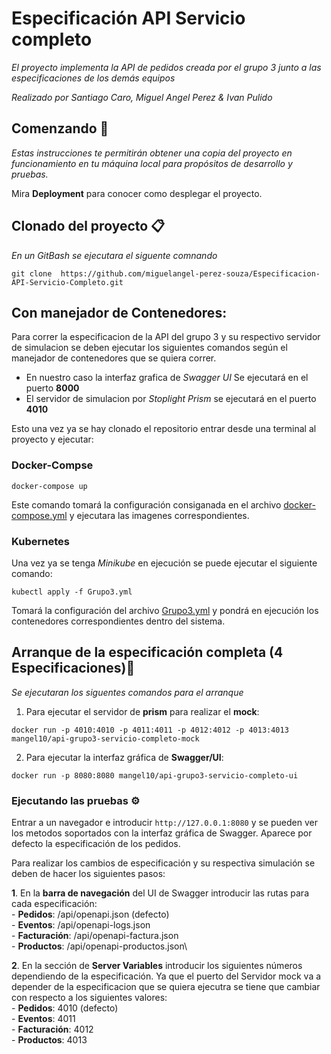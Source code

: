 # Especificación API Servicio completo

_El proyecto implementa la API de pedidos creada por el grupo 3 junto a las especificaciones de los demás equipos_

_Realizado por Santiago Caro, Miguel Angel Perez & Ivan Pulido_

## Comenzando 🚀

_Estas instrucciones te permitirán obtener una copia del proyecto en funcionamiento en tu máquina local para propósitos de desarrollo y pruebas._

Mira **Deployment** para conocer como desplegar el proyecto.


## Clonado del proyecto 📋
_En un GitBash se ejecutara el siguente comnando_

```git clone  https://github.com/miguelangel-perez-souza/Especificacion-API-Servicio-Completo.git```

## Con manejador de Contenedores:
Para correr la especificacion de la API del grupo 3 y su respectivo servidor de simulacion se deben ejecutar los siguientes comandos según el manejador de contenedores que se quiera correr. 
  * En nuestro caso la interfaz grafica de *Swagger UI* Se ejecutará en el puerto **8000**
  * El servidor de simulacion por *Stoplight Prism* se ejecutará en el puerto **4010**

Esto una vez ya se hay clonado el repositorio entrar desde una terminal al proyecto y ejecutar:

### Docker-Compse

```docker-compose up ```

Este comando tomará la configuración consiganada en el archivo [docker-compose.yml](docker-compose.yml) y ejecutara las imagenes correspondientes.

### Kubernetes

Una vez ya se tenga *Minikube* en ejecución se puede ejecutar el siguiente comando:

``` kubectl apply -f Grupo3.yml ```

Tomará la configuración del archivo [Grupo3.yml](Grupo3.yml) y pondrá en ejecución los contenedores correspondientes dentro del sistema.


## Arranque de la especificación completa (4 Especificaciones)🔧

_Se ejecutaran los siguentes comandos para el arranque_

1. Para ejecutar el servidor de **prism** para realizar el **mock**:

```docker run -p 4010:4010 -p 4011:4011 -p 4012:4012 -p 4013:4013 mangel10/api-grupo3-servicio-completo-mock```

2. Para ejecutar la interfaz gráfica de **Swagger/UI**:

```docker run -p 8080:8080 mangel10/api-grupo3-servicio-completo-ui```


### Ejecutando las pruebas ⚙️

Entrar a un navegador e introducir ``` http://127.0.0.1:8080 ``` y se pueden ver los metodos soportados con la interfaz gráfica de Swagger. Aparece por defecto la especificación de los pedidos.

Para realizar los cambios de especificación y su respectiva simulación se deben de hacer los siguientes pasos:

  **1**. En la **barra de navegación** del UI de Swagger introducir las rutas para cada especificación:\
    - **Pedidos**: /api/openapi.json (defecto)\
    - **Eventos**: /api/openapi-logs.json\
    - **Facturación**: /api/openapi-factura.json\
    - **Productos**: /api/openapi-productos.json\
  
  **2**. En la sección de **Server Variables** introducir los siguientes números dependiendo de la especificación.
  Ya que el puerto del Servidor mock va a depender de la especificacion que se quiera ejecutra se tiene que cambiar con respecto a los siguientes valores:\
    - **Pedidos**: 4010 (defecto)\
    - **Eventos**: 4011\
    - **Facturación**: 4012\
    - **Productos**: 4013
